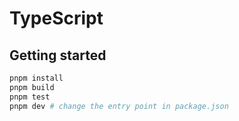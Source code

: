 # TypeScript

## Getting started

```bash
pnpm install
pnpm build
pnpm test
pnpm dev # change the entry point in package.json
```
